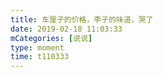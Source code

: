 ```yaml
---
title: 车厘子的价格，李子的味道，哭了
date: 2019-02-18 11:03:33
mCategories: [说说]
type: moment
time: t110333
---
```


<div id="pics-20190218110333"></div>

<script src="/lib/moment/pics.js"></script>
<script>
var data = [
    {"link": "2019-02-18_000001.jpeg", "type": "shuoshuo"},
    {"link": "2019-02-18_000003.jpeg", "type": "shuoshuo"}
];
picsRender(data, "pics-20190218110333");
</script>
